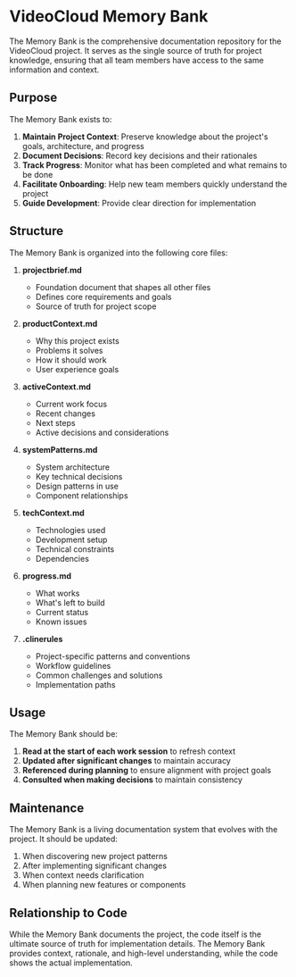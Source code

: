 # VideoCloud Memory Bank

The Memory Bank is the comprehensive documentation repository for the VideoCloud project. It serves as the single source of truth for project knowledge, ensuring that all team members have access to the same information and context.

## Purpose

The Memory Bank exists to:

1. **Maintain Project Context**: Preserve knowledge about the project's goals, architecture, and progress
2. **Document Decisions**: Record key decisions and their rationales
3. **Track Progress**: Monitor what has been completed and what remains to be done
4. **Facilitate Onboarding**: Help new team members quickly understand the project
5. **Guide Development**: Provide clear direction for implementation

## Structure

The Memory Bank is organized into the following core files:

1. **projectbrief.md**

   - Foundation document that shapes all other files
   - Defines core requirements and goals
   - Source of truth for project scope

2. **productContext.md**

   - Why this project exists
   - Problems it solves
   - How it should work
   - User experience goals

3. **activeContext.md**

   - Current work focus
   - Recent changes
   - Next steps
   - Active decisions and considerations

4. **systemPatterns.md**

   - System architecture
   - Key technical decisions
   - Design patterns in use
   - Component relationships

5. **techContext.md**

   - Technologies used
   - Development setup
   - Technical constraints
   - Dependencies

6. **progress.md**

   - What works
   - What's left to build
   - Current status
   - Known issues

7. **.clinerules**
   - Project-specific patterns and conventions
   - Workflow guidelines
   - Common challenges and solutions
   - Implementation paths

## Usage

The Memory Bank should be:

1. **Read at the start of each work session** to refresh context
2. **Updated after significant changes** to maintain accuracy
3. **Referenced during planning** to ensure alignment with project goals
4. **Consulted when making decisions** to maintain consistency

## Maintenance

The Memory Bank is a living documentation system that evolves with the project. It should be updated:

1. When discovering new project patterns
2. After implementing significant changes
3. When context needs clarification
4. When planning new features or components

## Relationship to Code

While the Memory Bank documents the project, the code itself is the ultimate source of truth for implementation details. The Memory Bank provides context, rationale, and high-level understanding, while the code shows the actual implementation.
